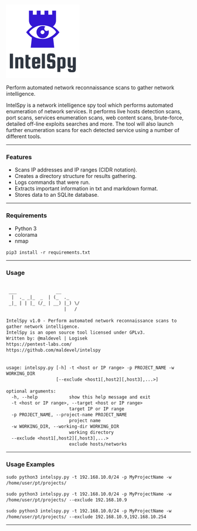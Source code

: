 ![Alt text](logo.png?raw=true "Title")

Perform automated network reconnaissance scans to gather network intelligence.

IntelSpy is a network intelligence spy tool which performs automated enumeration of network services. It performs live hosts detection scans, port scans, services enumeration scans, web content scans, brute-force, detailed off-line exploits searches and more. The tool will also launch further enumeration scans for each detected service using a number of different tools.

---

### Features

* Scans IP addresses and IP ranges (CIDR notation).
* Creates a directory structure for results gathering.
* Logs commands that were run.
* Extracts important information in txt and markdown format.
* Stores data to an SQLite database.

---

### Requirements

* Python 3
* colorama
* nmap

```
pip3 install -r requirements.txt
```

---

### Usage

```

 ___               __        
  |  ._ _|_  _  | (_  ._     
 _|_ | | |_ (/_ | __) |_) \/ 
                      |   /  
                                
IntelSpy v1.0 - Perform automated network reconnaissance scans to gather network intelligence.
IntelSpy is an open source tool licensed under GPLv3.
Written by: @maldevel | Logisek
https://pentest-labs.com/
https://github.com/maldevel/intelspy


usage: intelspy.py [-h] -t <host or IP range> -p PROJECT_NAME -w WORKING_DIR
                   [--exclude <host1[,host2][,host3],...>]

optional arguments:
  -h, --help            show this help message and exit
  -t <host or IP range>, --target <host or IP range>
                        target IP or IP range
  -p PROJECT_NAME, --project-name PROJECT_NAME
                        project name
  -w WORKING_DIR, --working-dir WORKING_DIR
                        working directory
  --exclude <host1[,host2][,host3],...>
                        exclude hosts/networks

```

---

### Usage Examples

```
sudo python3 intelspy.py -t 192.168.10.0/24 -p MyProjectName -w /home/user/pt/projects/
```

```
sudo python3 intelspy.py -t 192.168.10.0/24 -p MyProjectName -w /home/user/pt/projects/ --exclude 192.168.10.9
```

```
sudo python3 intelspy.py -t 192.168.10.0/24 -p MyProjectName -w /home/user/pt/projects/ --exclude 192.168.10.9,192.168.10.254
```

---
